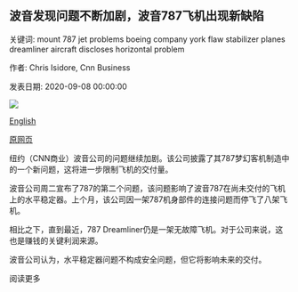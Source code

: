 ## 波音发现问题不断加剧，波音787飞机出现新缺陷

关键词: mount 787 jet problems boeing company york flaw stabilizer planes dreamliner aircraft discloses horizontal problem

作者: Chris Isidore, Cnn Business

发表日期: 2020-09-08 00:00:00

![](https://cdn.cnn.com/cnnnext/dam/assets/200908103402-boeing-787-dreamliner-super-tease.jpg)

[English](Boeing%20discloses%20new%20flaw%20with%20787%20jet%20as%20problems%20mount.md)

[原网页](https://edition.cnn.com/2020/09/08/business/boeing-787-flaw-orders-deliveries/index.html)

纽约（CNN商业）波音公司的问题继续加剧。该公司披露了其787梦幻客机制造中的一个新问题，这将进一步限制飞机的交付量。

波音公司周二宣布了787的第二个问题，该问题影响了波音787在尚未交付的飞机上的水平稳定器。上个月，该公司因一架787机身部件的连接问题而停飞了八架飞机。

相比之下，直到最近，787 Dreamliner仍是一架无故障飞机。对于公司来说，这也是赚钱的关键利润来源。

波音公司认为，水平稳定器问题不构成安全问题，但它将影响未来的交付。

阅读更多